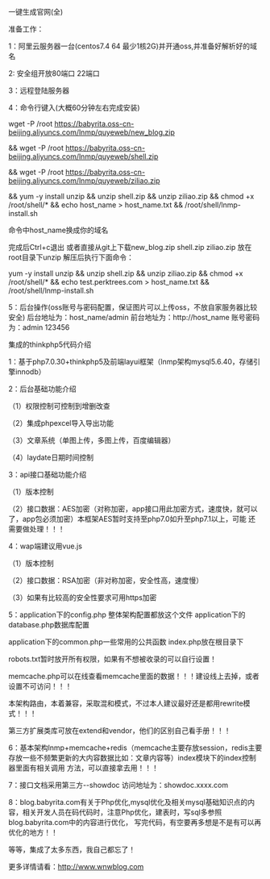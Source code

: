 一键生成官网(全)

准备工作：

1：阿里云服务器一台(centos7.4 64 最少1核2G)并开通oss,并准备好解析好的域名

2: 安全组开放80端口 22端口

3：远程登陆服务器

4：命令行键入(大概60分钟左右完成安装)

wget -P /root https://babyrita.oss-cn-beijing.aliyuncs.com/lnmp/quyeweb/new_blog.zip 

&& wget -P /root https://babyrita.oss-cn-beijing.aliyuncs.com/lnmp/quyeweb/shell.zip 

&& wget -P /root https://babyrita.oss-cn-beijing.aliyuncs.com/lnmp/quyeweb/ziliao.zip 

&& yum -y install unzip && unzip shell.zip && unzip ziliao.zip 
&& chmod +x /root/shell/* 
&& echo host_name > host_name.txt && /root/shell/lnmp-install.sh

命令中host_name换成你的域名

完成后Ctrl+c退出
或者直接从git上下载new_blog.zip shell.zip ziliao.zip 放在root目录下unzip 解压后执行下面命令：

yum -y install unzip && unzip shell.zip 
&& unzip ziliao.zip 
&& chmod +x /root/shell/* 
&& echo test.perktrees.com > host_name.txt 
&& /root/shell/lnmp-install.sh


5：后台操作(oss账号与密码配置，保证图片可以上传oss，不放自家服务器比较安全) 
后台地址为：host_name/admin 前台地址为：http://host_name
账号密码为：admin 123456





集成的thinkphp5代码介绍

1：基于php7.0.30+thinkphp5及前端layui框架（lnmp架构mysql5.6.40，存储引擎innodb）

2：后台基础功能介绍

（1）权限控制可控制到增删改查

（2）集成phpexcel导入导出功能

（3）文章系统（单图上传，多图上传，百度编辑器）

（4）laydate日期时间控制

3：api接口基础功能介绍
 
（1）版本控制
 
（2）接口数据：AES加密（对称加密，app接口用此加密方式，速度快，就可以了，app包必须加密）本框架AES暂时支持至php7.0如升至php7.1以上，可能
还需要做处理！！！

4：wap端建议用vue.js
  
（1）版本控制
 
（2）接口数据：RSA加密（非对称加密，安全性高，速度慢）
  
（3）如果有比较高的安全性要求可用https加密

5：application下的config.php 整体架构配置都放这个文件
   application下的database.php数据库配置
   
application下的common.php一些常用的公共函数
   index.php放在根目录下
  
 robots.txt暂时放开所有权限，如果有不想被收录的可以自行设置！
   
memcache.php可以在线查看memcache里面的数据！！！建设线上去掉，或者设置不可访问！！！
   
本架构路由，本着兼容，采取混和模式，不过本人建议最好还是都用rewrite模式！！！
  
 第三方扩展类库可放在extend和vendor，他们的区别自己看手册！！！

6：基本架构lnmp+memcache+redis（memcache主要存放session，redis主要存放一些不频繁更新的大内容数据比如：文章内容等）index模块下的index控制器里面有相关调用
方法，可以直接拿去用！！！

7：接口文档采用第三方--showdoc
   访问地址为：showdoc.xxxx.com

8：blog.babyrita.com有关于Php优化,mysql优化及相关mysql基础知识点的内容，相关开发人员在码代码时，注意Php优化，建表时，写sql多参照blog.babyrita.com中的内容进行优化，
写完代码，有空要再多想是不是有可以再优化的地方！！

等等，集成了太多东西，我自己都忘了！
   
   

更多详情请看：http://www.wnwblog.com
